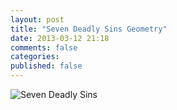 ```yaml
---
layout: post
title: "Seven Deadly Sins Geometry"
date: 2013-03-12 21:18
comments: false
categories: 
published: false
---
```


![Seven Deadly Sins](http://1.bp.blogspot.com/_9W3fkyH4VJk/RvBtohakgqI/AAAAAAAAAFA/Z3CAmzf8vwg/s1600/seven-deadly-sins.gif)
